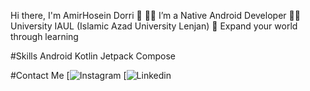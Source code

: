 Hi there, I'm AmirHosein Dorri 👋
👨‍💻 I’m a Native Android Developer
👨‍🎓 University IAUL (Islamic Azad University Lenjan)
💫 Expand your world through learning

#Skills
Android
Kotlin
Jetpack Compose

#Contact Me
[![Instagram](https://instagram.com/amirdorri__/)
[![Linkedin](www.linkedin.com/in/amir-dorri-39b573270)
